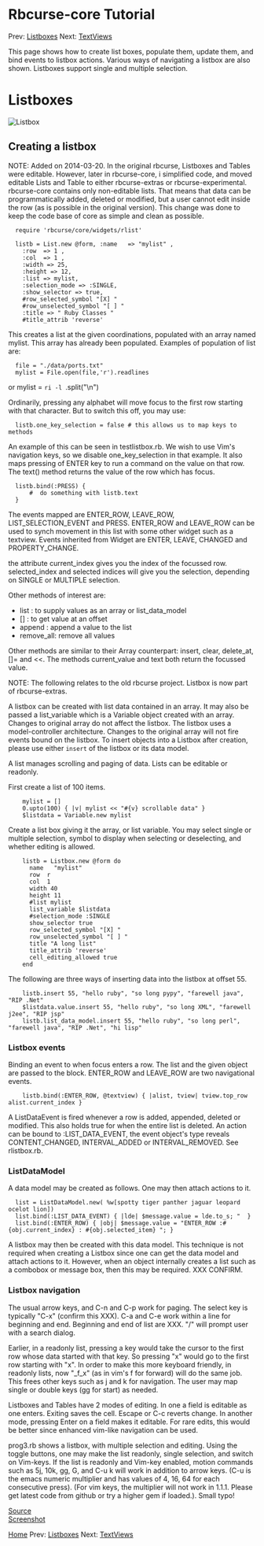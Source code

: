 Rbcurse-core Tutorial
=========

Prev: [Listboxes](tut2.md)
Next: [TextViews](tut3.md)

This page shows how to create list boxes, populate them, update them, and bind events to listbox actions.
Various ways of navigating a listbox are also shown. Listboxes support single and multiple selection.



# Listboxes

![Listbox](http://www.benegal.org/files/screen/nc_list_edit.png)

## Creating a listbox

NOTE: Added on 2014-03-20. In the original rbcurse, Listboxes and Tables were editable. However, later in rbcurse-core, i simplified code, and moved editable Lists and Table to either rbcurse-extras or rbcurse-experimental. rbcurse-core contains only non-editable lists. That means that data can be programmatically added, deleted or modified, but a user cannot edit inside the row (as is possible in the original version). This change was done to keep the code base of core as simple and clean as possible.


      require 'rbcurse/core/widgets/rlist'

      listb = List.new @form, :name   => "mylist" ,
        :row  => 1 ,
        :col  => 1 ,
        :width => 25,
        :height => 12,
        :list => mylist,
        :selection_mode => :SINGLE,
        :show_selector => true,
        #row_selected_symbol "[X] "
        #row_unselected_symbol "[ ] "
        :title => " Ruby Classes "
        #title_attrib 'reverse'

This creates a list at the given coordinations, populated with an array named mylist. This array has already been populated. Examples of population of list are:

   
      file = "./data/ports.txt"
      mylist = File.open(file,'r').readlines 

or 
      mylist = `ri -l `.split("\n")

Ordinarily, pressing any alphabet will move focus to the first row starting with that character. But to switch this off, you may use:


      listb.one_key_selection = false # this allows us to map keys to methods

An example of this can be seen in testlistbox.rb. We wish to use Vim's navigation keys, so we disable one_key_selection in that example. It also maps pressing of ENTER key to run a command on the value on that row. The text() method returns the value of the row which has focus.


      listb.bind(:PRESS) { 
          #  do something with listb.text
      }

The events mapped are ENTER_ROW, LEAVE_ROW, LIST_SELECTION_EVENT and PRESS. ENTER_ROW and LEAVE_ROW can be used
to synch movement in this list with some other widget such as a textview. Events inherited from Widget are ENTER, LEAVE, CHANGED and PROPERTY_CHANGE.

the attribute current_index gives you the index of the focussed row. selected_index and selected indices will give you the selection, depending on SINGLE or MULTIPLE selection.

Other methods of interest are:

- list : to supply values as an array or list_data_model
- []   : to get value at an offset
- append : append a value to the list
- remove_all: remove all values

Other methods are similar to their Array counterpart: insert, clear, delete_at, []= and <<.
The methods current_value and text both return the focussed value.

NOTE: The following relates to the old rbcurse project. Listbox is now part of rbcurse-extras.

A listbox can be created with list data contained in an array. It may also be passed a list_variable which is a Variable object created with an array. Changes to original array do not affect the listbox. The listbox uses a model-controller architecture. Changes to the original array will not fire events bound on the listbox. To insert objects into a Listbox after creation, please use either `insert` of the listbox or its data model. 

A list manages scrolling and paging of data. Lists can be editable or readonly.

First create a list of 100 items.

        mylist = []
        0.upto(100) { |v| mylist << "#{v} scrollable data" }
        $listdata = Variable.new mylist

Create a list box giving it the array, or list variable. You may select single or multiple selection, symbol to display when selecting or deselecting, and whether editing is allowed.


        listb = Listbox.new @form do
          name   "mylist" 
          row  r 
          col  1 
          width 40
          height 11
          #list mylist
          list_variable $listdata
          #selection_mode :SINGLE
          show_selector true
          row_selected_symbol "[X] "
          row_unselected_symbol "[ ] "
          title "A long list"
          title_attrib 'reverse'
          cell_editing_allowed true
        end

The following are three ways of inserting data into the listbox at offset 55.

        listb.insert 55, "hello ruby", "so long pypy", "farewell java", "RIP .Net"
        $listdata.value.insert 55, "hello ruby", "so long XML", "farewell j2ee", "RIP jsp"
        listb.list_data_model.insert 55, "hello ruby", "so long perl", "farewell java", "RIP .Net", "hi lisp"


### Listbox events

Binding an event to when focus enters a row. The list and the given object are passed to the block. ENTER_ROW and LEAVE_ROW are two navigational events.

        listb.bind(:ENTER_ROW, @textview) { |alist, tview| tview.top_row alist.current_index }

A ListDataEvent is fired whenever a row is added, appended, deleted or modified. This also holds true for when the entire list is deleted. An action can be bound to :LIST_DATA_EVENT, the event object's type reveals CONTENT_CHANGED, INTERVAL_ADDED or INTERVAL_REMOVED. See rlistbox.rb.

### ListDataModel

A data model may be created as follows. One may then attach actions to it.

      list = ListDataModel.new( %w[spotty tiger panther jaguar leopard ocelot lion])
      list.bind(:LIST_DATA_EVENT) { |lde| $message.value = lde.to_s; "  } 
      list.bind(:ENTER_ROW) { |obj| $message.value = "ENTER_ROW :#{obj.current_index} : #{obj.selected_item} "; }

A listbox may then be created with this data model. This technique is not required when creating a Listbox since one can get the data model and attach actions to it. However, when an object internally creates a list such as a combobox or message box, then this may be required. XXX CONFIRM.

### Listbox navigation

The usual arrow keys, and C-n and C-p work for paging. The select key is typically "C-x" (confirm this XXX). C-a and C-e work within a line for beginning and end. Beginning and end of list are XXX. "/" will prompt user with a search dialog.

Earlier, in a readonly list, pressing a key would take the cursor to the first row whose data started with that key. So pressing "x" would go to the first row starting with "x". In order to make this more keyboard friendly, in readonly lists, now "_f_x" (as in vim's f for forward) will do the same job. This frees other keys such as j and k for navigation. The user may map single or double keys (gg for start) as needed.


Listboxes and Tables have 2 modes of editing. In one a field is editable as one enters. Exiting saves the cell. Escape or C-c reverts change. In another mode, pressing Enter on a field makes it editable. For rare edits, this would be better since enhanced vim-like navigation can be used. 

prog3.rb shows a listbox, with multiple selection and editing. Using the toggle buttons, one may make the list readonly, single selection, and switch on Vim-keys. If the list is readonly and Vim-key enabled, motion commands such as 5j, 10k, gg, G, and C-u k will work in addition to arrow keys. (C-u is the emacs numeric multiplier and has values of 4, 16, 64 for each consecutive press). (For vim keys, the multiplier will not work in 1.1.1. Please get latest code from github or try a higher gem if loaded.). Small typo!


[Source](prog3.rb)  
[Screenshot](prog3.png) 


[Home](./tut0.md)
Prev: [Listboxes](tut2.md)
Next: [TextViews](tut3.md)

